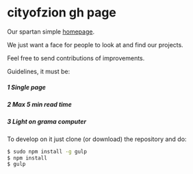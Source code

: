 # cityofzion gh page 
Our spartan simple [homepage](http://cityofzion.io/).

We just want a face for people to look at and find our projects.

Feel free to send contributions of improvements.

Guidelines, it must be:

##### 1 Single page

##### 2 Max 5 min read time

##### 3 Light on grama computer

To develop on it just clone (or download) the repository and do:

```bash
$ sudo npm install -g gulp
$ npm install
$ gulp
```
